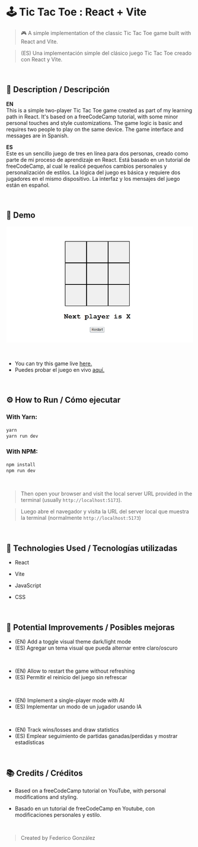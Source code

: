 # 🕹️ Tic Tac Toe : React + Vite  

> 🎮 A simple implementation of the classic Tic Tac Toe game built with React and Vite.

> (ES) Una implementación simple del clásico juego Tic Tac Toe creado con React y Vite.

<br>

## 📌 Description / Descripción

**EN**  
This is a simple two-player Tic Tac Toe game created as part of my learning path in React. It's based on a freeCodeCamp tutorial, with some minor personal touches and style customizations. The game logic is basic and requires two people to play on the same device. The game interface and messages are in Spanish.

**ES**  
Este es un sencillo juego de tres en línea para dos personas, creado como parte de mi proceso de aprendizaje en React. Está basado en un tutorial de freeCodeCamp, al cual le realicé pequeños cambios personales y personalización de estilos. La lógica del juego es básica y requiere dos jugadores en el mismo dispositivo. La interfaz y los mensajes del juego están en español.

<br>

## 🎥 Demo 

![Demo del juego](./demo.gif)

<br>

- You can try this game live [here.](https://codenamecoffee.github.io/TicTacToe_React/)
- Puedes probar el juego en vivo [aquí.](https://codenamecoffee.github.io/TicTacToe_React/)
  
<br>

## ⚙️ How to Run / Cómo ejecutar

### With Yarn:

```bash
yarn
yarn run dev
```

### With NPM:

```bash
npm install
npm run dev
```

<br>

> Then open your browser and visit the local server URL provided in the terminal (usually `http://localhost:5173`).

> Luego abre el navegador y visita la URL del server local que muestra la terminal (normalmente `http://localhost:5173`) 

<br>

## 🚀 Technologies Used / Tecnologías utilizadas

* React

* Vite

* JavaScript

* CSS

<br>

## 🧠 Potential Improvements / Posibles mejoras

* (EN) Add a toggle visual theme dark/light mode
* (ES) Agregar un tema visual que pueda alternar entre claro/oscuro

<br>

* (EN) Allow to restart the game without refreshing
* (ES) Permitir el reinicio del juego sin refrescar

<br>

* (EN) Implement a single-player mode with AI
* (ES) Implementar un modo de un jugador usando IA

<br>

* (EN) Track wins/losses and draw statistics
* (ES) Emplear seguimiento de partidas ganadas/perdidas y mostrar estadísticas

<br>
    
## 📚 Credits / Créditos

* Based on a freeCodeCamp tutorial on YouTube, with personal modifications and styling.

* Basado en un tutorial de freeCodeCamp en Youtube, con modificaciones personales y estilo.

<br>

> Created by Federico González
